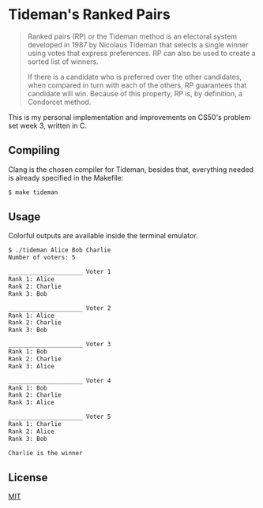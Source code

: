 # Tideman's Ranked Pairs
> Ranked pairs (RP) or the Tideman method is an electoral system developed in 1987 by Nicolaus Tideman that selects a single winner using votes that express preferences. RP can also be used to create a sorted list of winners.
> 
> If there is a candidate who is preferred over the other candidates, when compared in turn with each of the others, RP guarantees that candidate will win. Because of this property, RP is, by definition, a Condorcet method. 

This is my personal implementation and improvements on CS50's problem set week 3, written in C.

## Compiling
Clang is the chosen compiler for Tideman, besides that, everything needed is already specified in the Makefile:
``` bash
$ make tideman
```

## Usage
Colorful outputs are available inside the terminal emulator.

```bash
$ ./tideman Alice Bob Charlie
Number of voters: 5

_____________________ Voter 1
Rank 1: Alice
Rank 2: Charlie
Rank 3: Bob

_____________________ Voter 2
Rank 1: Alice
Rank 2: Charlie
Rank 3: Bob

_____________________ Voter 3
Rank 1: Bob
Rank 2: Charlie
Rank 3: Alice

_____________________ Voter 4
Rank 1: Bob
Rank 2: Charlie
Rank 3: Alice

_____________________ Voter 5
Rank 1: Charlie
Rank 2: Alice
Rank 3: Bob

Charlie is the winner
```

## License
[MIT](https://choosealicense.com/licenses/mit/)
